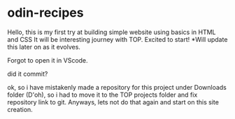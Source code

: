 # odin-recipes
Hello, this is my first try at building simple website using basics in HTML and CSS
It will be interesting journey with TOP. Excited to start! *Will update this later on as it evolves.

Forgot to open it in VScode.

did it commit?

ok, so i have mistakenly made a repository for this project under Downloads folder (D'oh), so i had to move it to the TOP projects folder and fix
repository link to git. Anyways, lets not do that again and start on this site creation.